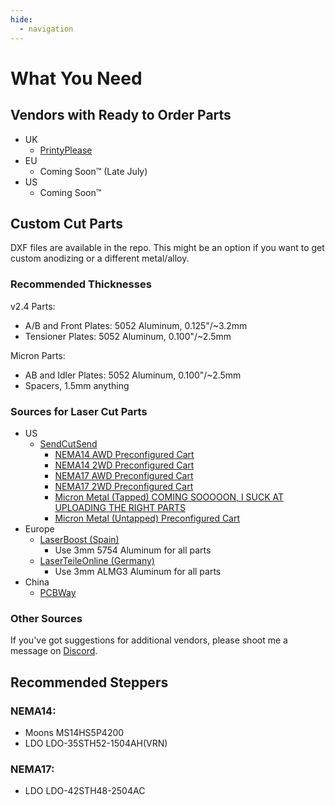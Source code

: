 ```yaml
---
hide:
  - navigation
---
```

# What You Need

## Vendors with Ready to Order Parts

* UK
    * [PrintyPlease](https://www.printyplease.uk/2.4awd)
* EU
    * Coming Soon™ (Late July)
* US
    * Coming Soon™

## Custom Cut Parts

DXF files are available in the repo. This might be an option if you want to get custom anodizing or a different metal/alloy.

### Recommended Thicknesses

v2.4 Parts:
  * A/B and Front Plates: 5052 Aluminum, 0.125"/~3.2mm
  * Tensioner Plates: 5052 Aluminum, 0.100"/~2.5mm

Micron Parts:
  * AB and Idler Plates: 5052 Aluminum, 0.100"/~2.5mm
  * Spacers, 1.5mm anything

### Sources for Laser Cut Parts

* US
    * [SendCutSend](https://sendcutsend.com)
        * [NEMA14 AWD Preconfigured Cart](https://cart.sendcutsend.com/ayr0sjczgpci)
        * [NEMA14 2WD Preconfigured Cart](https://cart.sendcutsend.com/4cno7qczjzug)
        * [NEMA17 AWD Preconfigured Cart](https://cart.sendcutsend.com/ras3wtuyjylx)
        * [NEMA17 2WD Preconfigured Cart](https://cart.sendcutsend.com/pscmspjxyv6z)
        * [Micron Metal (Tapped) COMING SOOOOON, I SUCK AT UPLOADING THE RIGHT PARTS]()
        * [Micron Metal (Untapped) Preconfigured Cart](https://cart.sendcutsend.com/nbdvztblscxh)
* Europe
    * [LaserBoost (Spain)](http://www.laserboost.com/)
        * Use 3mm 5754 Aluminum for all parts
    * [LaserTeileOnline (Germany)](https://laserteileonline.de/)
        * Use 3mm ALMG3 Aluminum for all parts
* China
    * [PCBWay](https://www.pcbway.com/rapid-prototyping/manufacture/?type=3)

### Other Sources

If you've got suggestions for additional vendors, please shoot me a message on [Discord](/contact).

## Recommended Steppers

### NEMA14:

* Moons MS14HS5P4200
* LDO LDO-35STH52-1504AH(VRN)

### NEMA17:

* LDO LDO-42STH48-2504AC